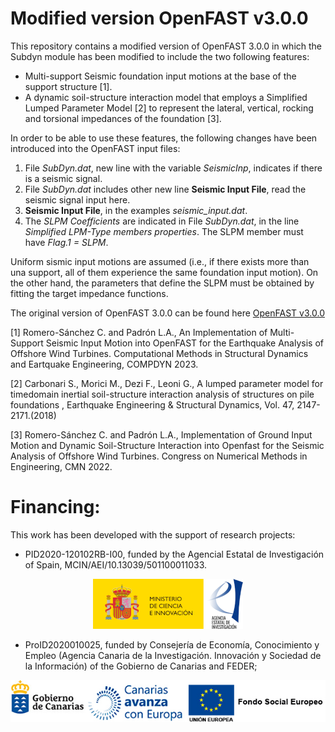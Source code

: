 Modified version OpenFAST v3.0.0
================================

This repository contains a modified version of OpenFAST 3.0.0 in which the Subdyn module has been modified to include the two following features:

-   Multi-support Seismic foundation input motions at the base of the support structure \[1\].
-   A dynamic soil-structure interaction model that employs a Simplified Lumped Parameter Model \[2\] to represent the lateral, vertical, rocking and torsional impedances of the foundation \[3\].

In order to be able to use these features, the following changes have been introduced into the OpenFAST input files:

1.  File *SubDyn.dat*, new line with the variable *SeismicInp*, indicates if there is a seismic signal.
2.  File *SubDyn.dat* includes other new line **Seismic Input File**, read the seismic signal input here.
3.  **Seismic Input File**, in the examples *seismic\_input.dat*.
4.  The *SLPM Coefficients* are indicated in File *SubDyn.dat*, in the line *Simplified LPM-Type members properties*. The SLPM member must have *Flag.1 = SLPM*.

Uniform sismic input motions are assumed (i.e., if there exists more than una support, all of them experience the same foundation input motion). On the other hand, the parameters that define the SLPM must be obtained by fitting the target impedance functions.

The original version of OpenFAST 3.0.0 can be found here [OpenFAST v3.0.0](https://github.com/OpenFAST/openfast/releases/tag/v3.0.0)

\[1\] Romero-Sánchez C. and Padrón L.A., An Implementation of Multi-Support Seismic Input Motion into OpenFAST for the Earthquake Analysis of Offshore Wind Turbines. Computational Methods in Structural Dynamics and Eartquake Engineering, COMPDYN 2023.

\[2\] Carbonari S., Morici M., Dezi F., Leoni G., A lumped parameter model for timedomain inertial soil-structure interaction analysis of structures on pile foundations , Earthquake Engineering & Structural Dynamics, Vol. 47, 2147-2171.(2018)

\[3\] Romero-Sánchez C. and Padrón L.A., Implementation of Ground Input Motion and Dynamic Soil-Structure Interaction into Openfast for the Seismic Analysis of Offshore Wind Turbines. Congress on Numerical Methods in Engineering, CMN 2022.

Financing: 
========
   
This work has been developed with the support of research projects:

* PID2020-120102RB-I00, funded by the Agencial Estatal de Investigación of Spain, MCIN/AEI/10.13039/501100011033.

<p align="center">
   <img src="docs/img/miciinn-aei.png">
</p>

* ProID2020010025, funded by Consejerı́a de Economı́a, Conocimiento y Empleo (Agencia Canaria de la Investigación. Innovación y Sociedad de la Información) of the Gobierno de Canarias and FEDER;

<p align="center">
   <img src="docs/img/gobcan-fse.png">
</p>
